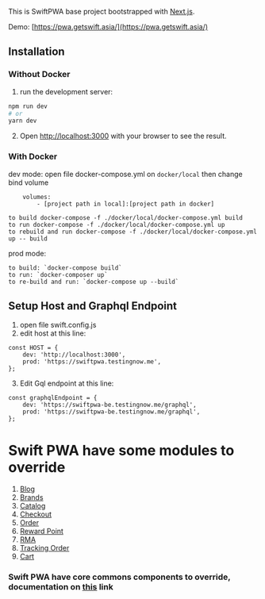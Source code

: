 This is SwiftPWA base project bootstrapped with [Next.js](https://nextjs.org/).

Demo: [https://pwa.getswift.asia/](https://pwa.getswift.asia/)

## Installation

### Without Docker
1. run the development server:
```bash
npm run dev
# or
yarn dev
```
2. Open [http://localhost:3000](http://localhost:3000) with your browser to see the result.

### With Docker
dev mode: 
open file docker-compose.yml on `docker/local` then change bind volume 
```
    volumes:
        - [project path in local]:[project path in docker]
``` 

```
to build docker-compose -f ./docker/local/docker-compose.yml build
to run docker-compose -f ./docker/local/docker-compose.yml up
to rebuild and run docker-compose -f ./docker/local/docker-compose.yml up -- build
```

prod mode:
```
to build: `docker-compose build`
to run: `docker-composer up`
to re-build and run: `docker-compose up --build`
```




## Setup Host and Graphql Endpoint
1. open file swift.config.js
2. edit host at this line:
```
const HOST = {
    dev: 'http://localhost:3000',
    prod: 'https://swiftpwa.testingnow.me',
};
```
3. Edit Gql endpoint at this line:
```
const graphqlEndpoint = {
    dev: 'https://swiftpwa-be.testingnow.me/graphql',
    prod: 'https://swiftpwa-be.testingnow.me/graphql',
};
```

# Swift PWA have some modules to override
1. [Blog](src/core/blog/readme.md) 
2. [Brands](src/core/brands/readme.md) 
3. [Catalog](src/core/catalog/readme.md) 
4. [Checkout](src/core/checkout/readme.md) 
5. [Order](src/core/order/readme.md) 
6. [Reward Point](src/core/rewardpoint/readme.md) 
7. [RMA](src/core/rma/readme.md) 
8. [Tracking Order](src/core/trackingorder/readme.md) 
9. [Cart](src/core/cart/readme.md) 

### Swift PWA have core commons components to override, documentation on [this](src/core/commons/readme.md) link
